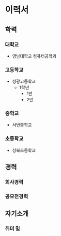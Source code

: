 # 이력서

## 학력
### 대학교
- 영남대학교 컴퓨터공학과

### 고등학교
- 성광고등학교
  - 1학년
    - 1반
    - 2반
    
### 중학교
- 서변중학교

### 초등학교
- 성북초등학교

## 경력
### 회사경력
### 공모전경력

## 자기소개
### 취미 및 
